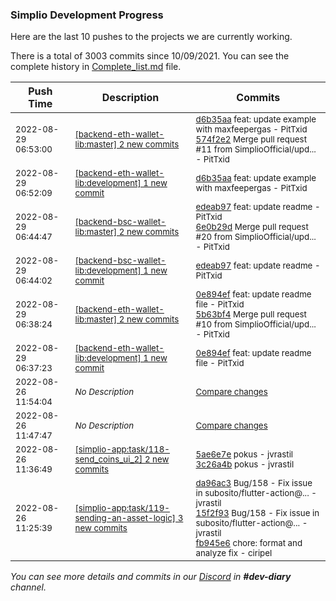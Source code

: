 
### Simplio Development Progress

Here are the last 10 pushes to the projects we are currently working.

There is a total of 3003 commits since 10/09/2021. You can see the complete history in
 [Complete_list.md](Complete_list.md) file.

| Push Time | Description | Commits |
| --- | --- | --- |
| <sub>2022-08-29 06:53:00</sub> | <sub>[[backend-eth-wallet-lib:master] 2 new commits](https://github.com/SimplioOfficial/backend-eth-wallet-lib/compare/5b63bf49dfab...574f2e27810c)</sub> | <sub>[d6b35aa](https://github.com/SimplioOfficial/backend-eth-wallet-lib/commit/d6b35aa7d0ea8a87a8a69395d7007781708bd978) feat: update example with maxfeepergas - PitTxid<br>[574f2e2](https://github.com/SimplioOfficial/backend-eth-wallet-lib/commit/574f2e27810cccc714eb5fb83dcebc2ffa105d56) Merge pull request #11 from SimplioOfficial/upd... - PitTxid</sub> |
| <sub>2022-08-29 06:52:09</sub> | <sub>[[backend-eth-wallet-lib:development] 1 new commit](https://github.com/SimplioOfficial/backend-eth-wallet-lib/commit/d6b35aa7d0ea8a87a8a69395d7007781708bd978)</sub> | <sub>[d6b35aa](https://github.com/SimplioOfficial/backend-eth-wallet-lib/commit/d6b35aa7d0ea8a87a8a69395d7007781708bd978) feat: update example with maxfeepergas - PitTxid</sub> |
| <sub>2022-08-29 06:44:47</sub> | <sub>[[backend-bsc-wallet-lib:master] 2 new commits](https://github.com/SimplioOfficial/backend-bsc-wallet-lib/compare/b1682cf9b098...6e0b29dbc817)</sub> | <sub>[edeab97](https://github.com/SimplioOfficial/backend-bsc-wallet-lib/commit/edeab977515cb88e810f2c93cf81c5e2e3c2bba3) feat: update readme - PitTxid<br>[6e0b29d](https://github.com/SimplioOfficial/backend-bsc-wallet-lib/commit/6e0b29dbc8171961517a893b2ec58df1ea3dd9ce) Merge pull request #20 from SimplioOfficial/upd... - PitTxid</sub> |
| <sub>2022-08-29 06:44:02</sub> | <sub>[[backend-bsc-wallet-lib:development] 1 new commit](https://github.com/SimplioOfficial/backend-bsc-wallet-lib/commit/edeab977515cb88e810f2c93cf81c5e2e3c2bba3)</sub> | <sub>[edeab97](https://github.com/SimplioOfficial/backend-bsc-wallet-lib/commit/edeab977515cb88e810f2c93cf81c5e2e3c2bba3) feat: update readme - PitTxid</sub> |
| <sub>2022-08-29 06:38:24</sub> | <sub>[[backend-eth-wallet-lib:master] 2 new commits](https://github.com/SimplioOfficial/backend-eth-wallet-lib/compare/d1f902c16aab...5b63bf49dfab)</sub> | <sub>[0e894ef](https://github.com/SimplioOfficial/backend-eth-wallet-lib/commit/0e894ef9724a21ec3c19a9146c41f4e2b65d2a87) feat: update readme file - PitTxid<br>[5b63bf4](https://github.com/SimplioOfficial/backend-eth-wallet-lib/commit/5b63bf49dfabac42cfb971d2ebad4af211761414) Merge pull request #10 from SimplioOfficial/upd... - PitTxid</sub> |
| <sub>2022-08-29 06:37:23</sub> | <sub>[[backend-eth-wallet-lib:development] 1 new commit](https://github.com/SimplioOfficial/backend-eth-wallet-lib/commit/0e894ef9724a21ec3c19a9146c41f4e2b65d2a87)</sub> | <sub>[0e894ef](https://github.com/SimplioOfficial/backend-eth-wallet-lib/commit/0e894ef9724a21ec3c19a9146c41f4e2b65d2a87) feat: update readme file - PitTxid</sub> |
| <sub>2022-08-26 11:54:04</sub> | <sub>_No Description_</sub> | <sub>[Compare changes](https://github.com/SimplioOfficial/simplio-app/compare/39505c7f4c12...0184832eeb8b)</sub> |
| <sub>2022-08-26 11:47:47</sub> | <sub>_No Description_</sub> | <sub>[Compare changes](https://github.com/SimplioOfficial/simplio-app/compare/3c26a4bce416...39505c7f4c12)</sub> |
| <sub>2022-08-26 11:36:49</sub> | <sub>[[simplio-app:task/118\-send\_coins\_ui\_2] 2 new commits](https://github.com/SimplioOfficial/simplio-app/compare/0d3e4e12a32c...3c26a4bce416)</sub> | <sub>[5ae6e7e](https://github.com/SimplioOfficial/simplio-app/commit/5ae6e7ecc96878e2be962507ad7db64761ec979d) pokus - jvrastil<br>[3c26a4b](https://github.com/SimplioOfficial/simplio-app/commit/3c26a4bce416e3e9b13034b5bc7752b707a7bbfb) pokus - jvrastil</sub> |
| <sub>2022-08-26 11:25:39</sub> | <sub>[[simplio-app:task/119\-sending\-an\-asset\-logic] 3 new commits](https://github.com/SimplioOfficial/simplio-app/compare/ceded993fc7e...fb945e67be02)</sub> | <sub>[da96ac3](https://github.com/SimplioOfficial/simplio-app/commit/da96ac3c5eaa7c8b5f0dd8d36a17d933b6132abd) Bug/158 - Fix issue in subosito/flutter-action@... - jvrastil<br>[15f2f93](https://github.com/SimplioOfficial/simplio-app/commit/15f2f93d0a3e39edb3ea87ed186b8b8065c67f97) Bug/158 - Fix issue in subosito/flutter-action@... - jvrastil<br>[fb945e6](https://github.com/SimplioOfficial/simplio-app/commit/fb945e67be02fee1c8fa9f11362cf96d052172bd) chore: format and analyze fix - ciripel</sub> |

_You can see more details and commits in our [Discord](https://discord.gg/aKhjuwZmdP) in **#dev-diary** channel._

